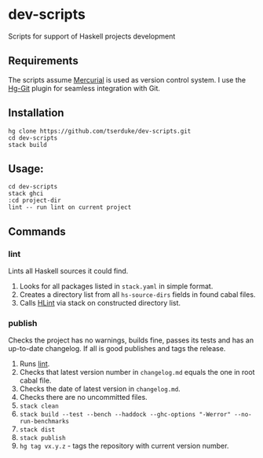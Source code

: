 # dev-scripts
Scripts for support of Haskell projects development

## Requirements
The scripts assume [Mercurial] is used as version control system. I use the [Hg-Git] plugin for seamless integration with Git.

## Installation
```shell
hg clone https://github.com/tserduke/dev-scripts.git
cd dev-scripts
stack build
```

## Usage:
```shell
cd dev-scripts
stack ghci
:cd project-dir
lint -- run lint on current project
```

## Commands
### lint
Lints all Haskell sources it could find.

1. Looks for all packages listed in `stack.yaml` in simple format.
2. Creates a directory list from all `hs-source-dirs` fields in found cabal files.
3. Calls [HLint] via stack on constructed directory list.

### publish
Checks the project has no warnings, builds fine, passes its tests and has an up-to-date changelog. If all is good publishes and tags the release.

1. Runs [lint](#lint).
1. Checks that latest version number in `changelog.md` equals the one in root cabal file.
1. Checks the date of latest version in `changelog.md`.
1. Checks there are no uncommitted files.
1. `stack clean`
1. `stack build --test --bench --haddock --ghc-options "-Werror" --no-run-benchmarks`
1. `stack dist`
1. `stack publish`
1. `hg tag vx.y.z` - tags the repository with current version number.

[Mercurial]: https://www.mercurial-scm.org
[Hg-Git]: https://hg-git.github.io
[HLint]: https://github.com/ndmitchell/hlint#readme
